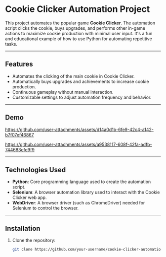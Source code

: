 # Cookie Clicker Automation Project

This project automates the popular game **Cookie Clicker**. The automation script clicks the cookie, buys upgrades, and performs other in-game actions to maximize cookie production with minimal user input. It's a fun and educational example of how to use Python for automating repetitive tasks.

---

## Features

- Automates the clicking of the main cookie in Cookie Clicker.
- Automatically buys upgrades and achievements to increase cookie production.
- Continuous gameplay without manual interaction.
- Customizable settings to adjust automation frequency and behavior.

---

## Demo

https://github.com/user-attachments/assets/d14a0d1b-6fe9-42c4-a142-b7f07ef46867

https://github.com/user-attachments/assets/a9538117-608f-42fa-adfb-744683efe9f9

---

## Technologies Used

- **Python**: Core programming language used to create the automation script.
- **Selenium**: A browser automation library used to interact with the Cookie Clicker web app.
- **WebDriver**: A browser driver (such as ChromeDriver) needed for Selenium to control the browser.

---

## Installation

1. Clone the repository:
   ```bash
   git clone https://github.com/your-username/cookie-clicker-automation.git
